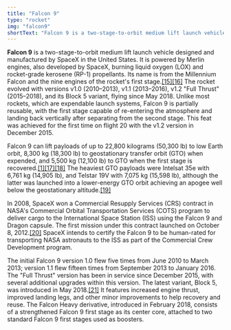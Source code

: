 ```yaml
---
title: "Falcon 9"
type: "rocket"
img: "falcon9"
shortText: "Falcon 9 is a two-stage-to-orbit medium lift launch vehicle designed and manufactured by SpaceX in the United States..."
---
```


**Falcon 9** is a two-stage-to-orbit medium lift launch vehicle designed and manufactured by SpaceX in the United States. It is powered by Merlin engines, also developed by SpaceX, burning liquid oxygen (LOX) and rocket-grade kerosene (RP-1) propellants. Its name is from the Millennium Falcon and the nine engines of the rocket's first stage.[[15]](https://en.wikipedia.org/wiki/Falcon_9#cite_note-16)[[16]](https://en.wikipedia.org/wiki/Falcon_9#cite_note-17) The rocket evolved with versions v1.0 (2010–2013), v1.1 (2013–2016), v1.2 "Full Thrust" (2015–2018), and its Block 5 variant, flying since May 2018. Unlike most rockets, which are expendable launch systems, Falcon 9 is partially reusable, with the first stage capable of re-entering the atmosphere and landing back vertically after separating from the second stage. This feat was achieved for the first time on flight 20 with the v1.2 version in December 2015.

Falcon 9 can lift payloads of up to 22,800 kilograms (50,300 lb) to low Earth orbit, 8,300 kg (18,300 lb) to geostationary transfer orbit (GTO) when expended, and 5,500 kg (12,100 lb) to GTO when the first stage is recovered.[[1]](https://en.wikipedia.org/wiki/Falcon_9#cite_note-spacex-capabilities-1)[[17]](https://en.wikipedia.org/wiki/Falcon_9#cite_note-ElonMuskMITInteview-18)[[18]](https://en.wikipedia.org/wiki/Falcon_9#cite_note-defensenews20151012-19) The heaviest GTO payloads were Intelsat 35e with 6,761 kg (14,905 lb), and Telstar 19V with 7,075 kg (15,598 lb), although the latter was launched into a lower-energy GTO orbit achieving an apogee well below the geostationary altitude.[[19]](https://en.wikipedia.org/wiki/Falcon_9#cite_note-slr2018-20)

In 2008, SpaceX won a Commercial Resupply Services (CRS) contract in NASA's Commercial Orbital Transportation Services (COTS) program to deliver cargo to the International Space Station (ISS) using the Falcon 9 and Dragon capsule. The first mission under this contract launched on October 8, 2012.[[20]](https://en.wikipedia.org/wiki/Falcon_9#cite_note-21) SpaceX intends to certify the Falcon 9 to be human-rated for transporting NASA astronauts to the ISS as part of the Commercial Crew Development program.

The initial Falcon 9 version 1.0 flew five times from June 2010 to March 2013; version 1.1 flew fifteen times from September 2013 to January 2016. The "Full Thrust" version has been in service since December 2015, with several additional upgrades within this version. The latest variant, Block 5, was introduced in May 2018.[[21]](https://en.wikipedia.org/wiki/Falcon_9#cite_note-21) It features increased engine thrust, improved landing legs, and other minor improvements to help recovery and reuse. The Falcon Heavy derivative, introduced in February 2018, consists of a strengthened Falcon 9 first stage as its center core, attached to two standard Falcon 9 first stages used as boosters.
